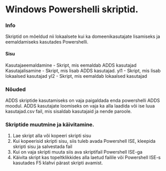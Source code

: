 # Windows Powershelli skriptid.

### Info
Skriptid on mõeldud nii lokaalsete kui ka domeenikasutajate lisamiseks ja eemaldamiseks kasutades Powershelli.

#### Sisu
Kasutajaeemaldamine - Skript, mis eemaldab ADDS kasutajad
Kasutajalisamine - Skript, mis lisab ADDS kasutajad.
yl1 - Skript, mis lisab lokaalsed kasutajad
yl2 - Skript, mis eemaldab lokaalsed kasutajad


### Nõuded
ADDS skriptide kasutamiseks on vaja paigaldada enda powershelli ADDS moodul. ADDS kasutajate loomiseks on vaja ka alla laadida või ise luua kasutajad.csv fail, mis sisaldab
kasutajaid ja nende paroole.

### Skriptide muutmine ja käivitamine.
1. Lae skript alla või kopeeri skripti sisu
2. Kui kopeerisid skripti sisu, siis tuleb avada Powershell ISE, kleepida skripti sisu ja salvestada fail
3. Kui on vaja skripti muuta siis ava skriptifail Powershell ISE-ga
4. Käivita skript kas topeltklikkides alla laetud failile või Powershell ISE-s kasutades F5 klahvi pärast skripti avamist.
